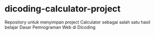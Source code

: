 # dicoding-calculator-project
Repository untuk menyimpan project Calculator sebagai salah satu hasil belajar Dasar Pemrograman Web di Dicoding
